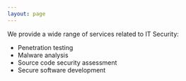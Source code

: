 ```yaml
---
layout: page
---
```


We provide a wide range of services related to IT Security:

* Penetration testing
* Malware analysis
* Source code security assessment
* Secure software development
